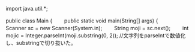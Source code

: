 import java.util.*;

public class Main {　　
    public static void main(String[] args) {  
        Scanner sc = new Scanner(System.in);　　
            String moji = sc.next();　　
            int mojic = Integer.parseInt(moji.substring(0, 2));   //文字列をparseIntで数値化し、substringで切り抜いた。　　
